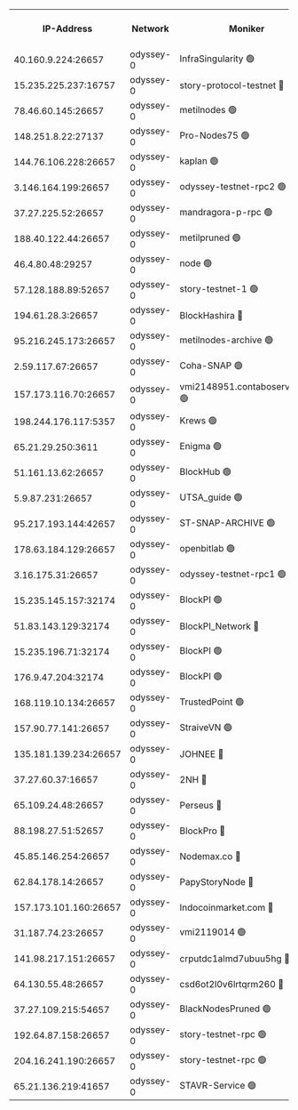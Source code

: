 


<table><tr><th>IP-Address</th><th>Network</th><th>Moniker</th><th>Latest Block Height</th><th>Earliest Block Height</th><th>Catching Up</th><th>Tx Index</th><th>Voting Power</th><th>Version</th><th>Scan Time</th></tr><tr><td>40.160.9.224:26657</td><td>odyssey-0</td><td>InfraSingularity 🟢</td><td>2053402</td><td>1</td><td>False</td><td>off</td><td>0</td><td>0.38.9</td><td>2025-01-17T12:22:28.986630060UTC</td></tr><tr><td>15.235.225.237:16757</td><td>odyssey-0</td><td>story-protocol-testnet 🔴</td><td>2053406</td><td>1</td><td>False</td><td>off</td><td>3391200007</td><td>0.38.9</td><td>2025-01-17T12:22:42.694944835UTC</td></tr><tr><td>78.46.60.145:26657</td><td>odyssey-0</td><td>metilnodes 🟢</td><td>2053411</td><td>1</td><td>False</td><td>off</td><td>0</td><td>0.38.9</td><td>2025-01-17T12:23:01.983750821UTC</td></tr><tr><td>148.251.8.22:27137</td><td>odyssey-0</td><td>Pro-Nodes75 🟢</td><td>2053415</td><td>1</td><td>False</td><td>on</td><td>0</td><td>0.38.9</td><td>2025-01-17T12:23:19.526777038UTC</td></tr><tr><td>144.76.106.228:26657</td><td>odyssey-0</td><td>kaplan 🟢</td><td>2053421</td><td>1</td><td>False</td><td>off</td><td>0</td><td>0.38.9</td><td>2025-01-17T12:23:41.451043861UTC</td></tr><tr><td>3.146.164.199:26657</td><td>odyssey-0</td><td>odyssey-testnet-rpc2 🟢</td><td>2053422</td><td>1</td><td>False</td><td>off</td><td>0</td><td>0.38.9</td><td>2025-01-17T12:23:42.731051004UTC</td></tr><tr><td>37.27.225.52:26657</td><td>odyssey-0</td><td>mandragora-p-rpc 🟢</td><td>2053424</td><td>1</td><td>False</td><td>on</td><td>0</td><td>0.38.12</td><td>2025-01-17T12:23:49.603058735UTC</td></tr><tr><td>188.40.122.44:26657</td><td>odyssey-0</td><td>metilpruned 🟢</td><td>2053426</td><td>1</td><td>False</td><td>off</td><td>0</td><td>0.38.9</td><td>2025-01-17T12:23:58.379378172UTC</td></tr><tr><td>46.4.80.48:29257</td><td>odyssey-0</td><td>node 🟢</td><td>2053426</td><td>1</td><td>False</td><td>on</td><td>0</td><td>0.38.9</td><td>2025-01-17T12:23:58.703746865UTC</td></tr><tr><td>57.128.188.89:52657</td><td>odyssey-0</td><td>story-testnet-1 🟢</td><td>2053429</td><td>1</td><td>False</td><td>off</td><td>0</td><td>0.38.9</td><td>2025-01-17T12:24:08.022721121UTC</td></tr><tr><td>194.61.28.3:26657</td><td>odyssey-0</td><td>BlockHashira 🔴</td><td>2053430</td><td>1</td><td>False</td><td>off</td><td>3568418000</td><td>0.38.9</td><td>2025-01-17T12:24:13.302213198UTC</td></tr><tr><td>95.216.245.173:26657</td><td>odyssey-0</td><td>metilnodes-archive 🟢</td><td>2053433</td><td>1</td><td>False</td><td>on</td><td>0</td><td>0.38.9</td><td>2025-01-17T12:24:25.874879271UTC</td></tr><tr><td>2.59.117.67:26657</td><td>odyssey-0</td><td>Coha-SNAP 🟢</td><td>2053436</td><td>1</td><td>False</td><td>off</td><td>0</td><td>0.38.9</td><td>2025-01-17T12:24:35.086265803UTC</td></tr><tr><td>157.173.116.70:26657</td><td>odyssey-0</td><td>vmi2148951.contaboserver.net 🟢</td><td>2053439</td><td>1</td><td>False</td><td>off</td><td>0</td><td>0.38.9</td><td>2025-01-17T12:24:50.590441984UTC</td></tr><tr><td>198.244.176.117:5357</td><td>odyssey-0</td><td>Krews 🟢</td><td>2053442</td><td>1</td><td>False</td><td>off</td><td>0</td><td>0.38.9</td><td>2025-01-17T12:24:58.535066519UTC</td></tr><tr><td>65.21.29.250:3611</td><td>odyssey-0</td><td>Enigma 🟢</td><td>2053445</td><td>1</td><td>False</td><td>on</td><td>0</td><td>0.38.9</td><td>2025-01-17T12:25:14.512005622UTC</td></tr><tr><td>51.161.13.62:26657</td><td>odyssey-0</td><td>BlockHub 🟢</td><td>2053455</td><td>1</td><td>False</td><td>off</td><td>0</td><td>0.38.9</td><td>2025-01-17T12:25:50.821277354UTC</td></tr><tr><td>5.9.87.231:26657</td><td>odyssey-0</td><td>UTSA_guide 🟢</td><td>2053457</td><td>1</td><td>False</td><td>on</td><td>0</td><td>0.38.9</td><td>2025-01-17T12:25:57.278763569UTC</td></tr><tr><td>95.217.193.144:42657</td><td>odyssey-0</td><td>ST-SNAP-ARCHIVE 🟢</td><td>2053461</td><td>1</td><td>False</td><td>on</td><td>0</td><td>0.38.9</td><td>2025-01-17T12:26:15.183204808UTC</td></tr><tr><td>178.63.184.129:26657</td><td>odyssey-0</td><td>openbitlab 🟢</td><td>2053465</td><td>1</td><td>False</td><td>on</td><td>0</td><td>0.38.9</td><td>2025-01-17T12:26:28.694165042UTC</td></tr><tr><td>3.16.175.31:26657</td><td>odyssey-0</td><td>odyssey-testnet-rpc1 🟢</td><td>2053467</td><td>1</td><td>False</td><td>off</td><td>0</td><td>0.38.9</td><td>2025-01-17T12:26:36.427621009UTC</td></tr><tr><td>15.235.145.157:32174</td><td>odyssey-0</td><td>BlockPI 🟢</td><td>2053406</td><td>109001</td><td>False</td><td>off</td><td>0</td><td>0.38.9</td><td>2025-01-17T12:22:44.300934922UTC</td></tr><tr><td>51.83.143.129:32174</td><td>odyssey-0</td><td>BlockPI_Network 🔴</td><td>2053425</td><td>109001</td><td>False</td><td>off</td><td>3903276013</td><td>0.38.9</td><td>2025-01-17T12:23:54.377730120UTC</td></tr><tr><td>15.235.196.71:32174</td><td>odyssey-0</td><td>BlockPI 🟢</td><td>2053444</td><td>109001</td><td>False</td><td>off</td><td>0</td><td>0.38.9</td><td>2025-01-17T12:25:12.748732735UTC</td></tr><tr><td>176.9.47.204:32174</td><td>odyssey-0</td><td>BlockPI 🟢</td><td>2053450</td><td>109001</td><td>False</td><td>off</td><td>0</td><td>0.38.9</td><td>2025-01-17T12:25:30.569128184UTC</td></tr><tr><td>168.119.10.134:26657</td><td>odyssey-0</td><td>TrustedPoint 🟢</td><td>2053465</td><td>339001</td><td>False</td><td>off</td><td>0</td><td>0.38.9</td><td>2025-01-17T12:26:31.256621920UTC</td></tr><tr><td>157.90.77.141:26657</td><td>odyssey-0</td><td>StraiveVN 🟢</td><td>2053425</td><td>342001</td><td>False</td><td>off</td><td>0</td><td>0.38.9</td><td>2025-01-17T12:23:55.703947244UTC</td></tr><tr><td>135.181.139.234:26657</td><td>odyssey-0</td><td>JOHNEE 🔴</td><td>2053453</td><td>351001</td><td>False</td><td>on</td><td>3316449000</td><td>0.38.9</td><td>2025-01-17T12:25:43.459631513UTC</td></tr><tr><td>37.27.60.37:16657</td><td>odyssey-0</td><td>2NH 🔴</td><td>2053443</td><td>395001</td><td>False</td><td>off</td><td>4140804052</td><td>0.38.9</td><td>2025-01-17T12:25:07.512617580UTC</td></tr><tr><td>65.109.24.48:26657</td><td>odyssey-0</td><td>Perseus 🔴</td><td>2053445</td><td>431001</td><td>False</td><td>off</td><td>24943000</td><td>0.38.9</td><td>2025-01-17T12:25:14.905561579UTC</td></tr><tr><td>88.198.27.51:52657</td><td>odyssey-0</td><td>BlockPro 🔴</td><td>2053406</td><td>507001</td><td>False</td><td>off</td><td>3220192111</td><td>0.38.9</td><td>2025-01-17T12:22:45.207658257UTC</td></tr><tr><td>45.85.146.254:26657</td><td>odyssey-0</td><td>Nodemax.co 🔴</td><td>2053406</td><td>1023001</td><td>False</td><td>off</td><td>3788549800</td><td>0.38.9</td><td>2025-01-17T12:22:43.132207626UTC</td></tr><tr><td>62.84.178.14:26657</td><td>odyssey-0</td><td>PapyStoryNode 🔴</td><td>2053449</td><td>1023001</td><td>False</td><td>off</td><td>3822304008</td><td>0.38.9</td><td>2025-01-17T12:25:31.399981413UTC</td></tr><tr><td>157.173.101.160:26657</td><td>odyssey-0</td><td>Indocoinmarket.com 🔴</td><td>2053459</td><td>1023001</td><td>False</td><td>off</td><td>3348229577</td><td>0.38.9</td><td>2025-01-17T12:26:07.588131778UTC</td></tr><tr><td>31.187.74.23:26657</td><td>odyssey-0</td><td>vmi2119014 🟢</td><td>1180904</td><td>1140001</td><td>False</td><td>off</td><td>0</td><td>0.38.9</td><td>2025-01-17T12:25:30.216752006UTC</td></tr><tr><td>141.98.217.151:26657</td><td>odyssey-0</td><td>crputdc1almd7ubuu5hg 🔴</td><td>2053429</td><td>1146001</td><td>False</td><td>off</td><td>4308113006</td><td>0.38.9</td><td>2025-01-17T12:24:10.845144981UTC</td></tr><tr><td>64.130.55.48:26657</td><td>odyssey-0</td><td>csd6ot2l0v6lrtqrm260 🔴</td><td>2053415</td><td>1149001</td><td>False</td><td>off</td><td>4106342000</td><td>0.38.9</td><td>2025-01-17T12:23:20.112252338UTC</td></tr><tr><td>37.27.109.215:54657</td><td>odyssey-0</td><td>BlackNodesPruned 🟢</td><td>2053412</td><td>1163001</td><td>False</td><td>on</td><td>0</td><td>0.38.9</td><td>2025-01-17T12:23:09.094616778UTC</td></tr><tr><td>192.64.87.158:26657</td><td>odyssey-0</td><td>story-testnet-rpc 🟢</td><td>2053425</td><td>1629001</td><td>False</td><td>off</td><td>0</td><td>0.38.9</td><td>2025-01-17T12:23:55.248465006UTC</td></tr><tr><td>204.16.241.190:26657</td><td>odyssey-0</td><td>story-testnet-rpc 🟢</td><td>2053450</td><td>1629001</td><td>False</td><td>off</td><td>0</td><td>0.38.9</td><td>2025-01-17T12:25:32.095497936UTC</td></tr><tr><td>65.21.136.219:41657</td><td>odyssey-0</td><td>STAVR-Service 🟢</td><td>2053201</td><td>2024001</td><td>False</td><td>on</td><td>0</td><td>0.38.9</td><td>2025-01-17T12:23:41.934518818UTC</td></tr></table>
